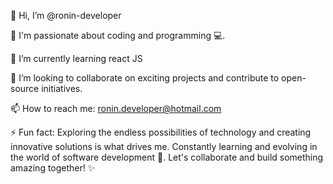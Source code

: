 👋 Hi, I’m @ronin-developer

👀 I'm passionate about coding and programming 💻.

🌱 I’m currently learning react JS

💞️ I’m looking to collaborate on exciting projects and contribute to open-source initiatives.

📫 How to reach me: ronin.developer@hotmail.com

⚡ Fun fact: Exploring the endless possibilities of technology and creating innovative solutions is what drives me. 
Constantly learning and evolving in the world of software development 🚀. Let's collaborate and build something amazing together! ✨
